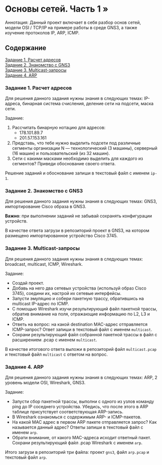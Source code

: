 # Основы сетей. Часть 1 »
Аннотация: Данный проект включает в себя разбор основ сетей, модели OSI / TCP/IP на примере работы в среде GNS3, а также изучение протоколов IP, ARP, ICMP.

## Содержание

   [Задание 1. Расчет адресов](#задание-1-расчет-адресов) \
   [Задание 2. Знакомство с GNS3](#задание-2-знакомство-с-gns3) \
   [Задание 3. Multicast-запросы](#задание-3-multicast-запросы) \
   [Задание 4. ARP](#задание-4-arp) 


### Задание 1. Расчет адресов
Для решения данного задания нужны знания в следующих темах: IP-адреса, бинарная система счисления, деление сети на подсети, маска сети.

Задание:

1. Рассчитать бинарную нотацию для адресов:
    * 178.101.89.7
    * 201.57.153.161
2. Представь, что тебе нужно выделить подсети под различные сегменты организации N — технологический (3 машины), серверный (16 машин) и пользовательский (из 32 машин).
3. Сети с какими масками необходимо выделить для каждого из сегментов? Приведи обоснование своего ответа.

Решение заданий и обоснование запиши в текстовый файл с именем `ip-1`.

### Задание 2. Знакомство с GNS3
Для решения данного задания нужны знания в следующих темах: GNS3, импортирование Cisco образа в GNS3. 

**Важно**: при выполнении заданий не забывай сохранять конфигурации устройств.

В качестве ответа загрузи в репозиторий проект в GNS3, на котором размещено импортированное устройство Cisco 3745.

### Задание 3. Multicast-запросы
Для решения данного задания нужны знания в следующих темах: broadcast, multicast, ICMP, Wireshark.

Задание: 
- Создай проект.
- Добавь на него два сетевых устройства (используй образ Cisco 3745), соедини их, настрой их сетевые интерфейсы. 
- Запусти эмуляцию и собери пакетную трассу, обратившись на multicast IP-адрес по ICMP.
- С помощью Wireshark изучи результирующий файл пакетной трассы, обратив внимание на поля, отражающие информацию по L2, L3 и ICMP.
- Ответь на вопрос: на какой destination MAC-адрес отправляется ICMP-запрос? Ответ запиши в текстовый файл с именем `multicast`.
- Сохрани результирующий файл собранной пакетной трассы в файл с расширением .pcap с именем `multicast`.

В качестве итогового ответа выложи в репозиторий файл `multicast.pcap` и текстовый файл `multicast` с ответом на вопрос.



### Задание 4. ARP
Для решения данного задания нужны знания в следующих темах: ARP, 2 уровень модели OSI, Wireshark, GNS3.

Задание:
- Запусти сбор пакетной трассы, выполни с одного из узлов команду ping до IP соседнего устройства. Убедись, что после этого в ARP таблице присутствует соответствующая ARP-запись.
- В Wireshark ознакомься с содержимым ARP- и ICMP-пакетов.
- На какой MAC адрес в первом ARP пакете отправляется запрос? Как называется данный адрес? Ответы запиши в текстовый файл с именем `arp`. 
- Обрати внимание, от какого MAC-адреса исходит ответный пакет. Сохрани результирующий файл .pcap Wireshark с именем `arp`.

Итого загрузи в репозиторий три файла: проект `gns3`, файл `arp.pcap` и текстовый файл `arp`.
 
